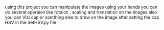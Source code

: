 using this project you can manipulate the images using your hands you can do several operaion like rotaion , scaling and translation on the images
also you can Vial cap or somthing else to draw on the image after setting the cap HSV in the SetHSV.py file
